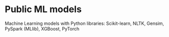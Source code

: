 # Public ML models

Machine Learning models with Python libraries: Scikit-learn, NLTK, Gensim, PySpark (MLlib), XGBoost, PyTorch
